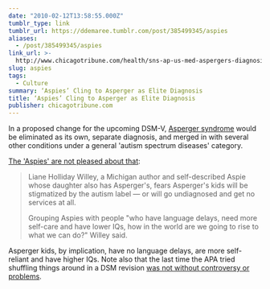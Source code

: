 ```yaml
---
date: "2010-02-12T13:58:55.000Z"
tumblr_type: link
tumblr_url: https://ddemaree.tumblr.com/post/385499345/aspies
aliases:
  - /post/385499345/aspies
link_url: >-
  http://www.chicagotribune.com/health/sns-ap-us-med-aspergers-diagnosis,0,322415.story
slug: aspies
tags:
  - Culture
summary: ‘Aspies’ Cling to Asperger as Elite Diagnosis
title: ‘Aspies’ Cling to Asperger as Elite Diagnosis
publisher: chicagotribune.com
---
```


In a proposed change for the upcoming DSM-V, [Asperger syndrome](http://en.wikipedia.org/wiki/Asperger_syndrome) would be eliminated as its own, separate diagnosis, and merged in with several other conditions under a general 'autism spectrum diseases' category.

[The 'Aspies' are not pleased about that](http://www.chicagotribune.com/health/sns-ap-us-med-aspergers-diagnosis,0,322415.story):

> Liane Holliday Willey, a Michigan author and self-described Aspie whose daughter also has Asperger's, fears Asperger's kids will be stigmatized by the autism label — or will go undiagnosed and get no services at all.
>
> Grouping Aspies with people "who have language delays, need more self-care and have lower IQs, how in the world are we going to rise to what we can do?" Willey said.

Asperger kids, by implication, have no language delays, are more self-reliant and have higher IQs. Note also that the last time the APA tried shuffling things around in a DSM revision [was not without controversy or problems](http://en.wikipedia.org/wiki/Diagnostic_and_Statistical_Manual_of_Mental_Disorders#Criticism).
